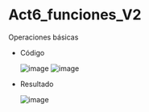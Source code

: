# Act6_funciones_V2
Operaciones básicas

- Código

  ![image](https://github.com/user-attachments/assets/329ba682-5905-406e-95e5-ec3f05994adb)
  ![image](https://github.com/user-attachments/assets/bd12741f-1011-454d-b4cb-44dca81d3578)

- Resultado

  ![image](https://github.com/user-attachments/assets/ac6a99ee-7101-4298-8a37-179ab17a8055)

